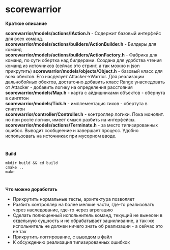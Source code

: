# **scorewarrior**
**Краткое описание**   
   
**scorewarrior/models/actions/IAction.h** - Содержит базовый интерфейс для всех команд.    
**scorewarrior/models/actions/builders/ActionBuilder.h** - Билдеры для команд   
**scorewarrior/models/actions/builders/ActionFactory.h** - Фабрика для команд, по сути обертка над билдерами. Создана для удобства чтения команд из источников (сейчас это стринг, а так можно и json прикрутить)
**scorewarrior/models/objects/Object.h** - базовый класс для всех обектов. Его насделует Attacker->Warrior. Для реализации дальнобойных обектов, достаточно добавить класс Range унаследовать от Attacker - добавить логику на определения расстояния   
**scorewarrior/models/Map.h** - карта с айдишниками объектов - обернута в синглтон   
**scorewarrior/models/Tick.h** - имплементация тиков - обертута в синглтон   
**scorewarrior/controller/Controller.h** - контроллер логики. Пока монолит. но при росте логики, имеет смысл разбить на интерфейсы.
**scorewarrior/models/actions/Terminate.h** - за место типизированных ошибок. Выводит сообщеение и завершает процесс. Удобно использовать на источниках при мусорном вводе.
#    
**Build**   
```
mkdir build && cd build   
cmake ..   
make
```

#
**Что можно доработать**   
- Прикрутить нормальные тесты, архитектура позволяет   
- Разбить контроллер на более мелкие части, где-то реализовать через наследование, где-то через агрегацию   
- Сделать полноценный испольнитель команд, текущий не вынесен в отдельную сущность и не обрабатывает зацикливание, а так-же испольнитель не должен ничего знать об реализации - а сейчас это не так   
- Прикрутить логгирование, с выводом в файл   
- К обсуждению реализация типизированных ошибкок   


